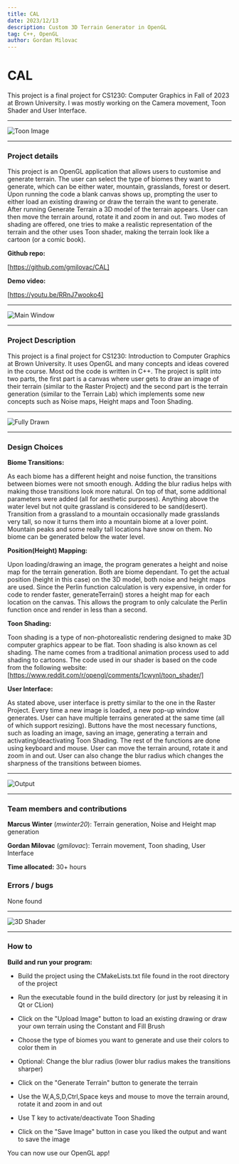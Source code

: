 ```yaml
---
title: CAL
date: 2023/12/13
description: Custom 3D Terrain Generator in OpenGL
tag: C++, OpenGL
author: Gordan Milovac
---
```


# CAL

This project is a final project for CS1230: Computer Graphics in Fall of 2023 at Brown University. I was mostly working on the Camera movement, Toon Shader and User Interface.

---

![Toon Image](/images/toonIsland.png)

---

### Project details

This project is an OpenGL application that allows users to customise and generate terrain. The user can select the type of biomes they want to generate, which can be either water, mountain, grasslands, forest or desert. Upon running the code a blank canvas shows up, prompting the user to either load an existing drawing or draw the terrain the want to generate. After running Generate Terrain a 3D model of the terrain appears. User can then move the terrain around, rotate it and zoom in and out. Two modes of shading are offered, one tries to make a realistic representation of the terrain and the other uses Toon shader, making the terrain look like a cartoon (or a comic book).

**Github repo:**

[https://github.com/gmilovac/CAL]

**Demo video:**

[https://youtu.be/RRnJ7wooko4]

---

![Main Window](/images/userInterface.png)

---

### Project Description

This project is a final project for CS1230: Introduction to Computer Graphics at Brown University. It uses OpenGL and many concepts and ideas covered in the course. Most od the code is written in C++. The project is split into two parts, the first part is a canvas where user gets to draw an image of their terrain (similar to the Raster Project) and the second part is the terrain generation (similar to the Terrain Lab) which implements some new concepts such as Noise maps, Height maps and Toon Shading.

---

![Fully Drawn](/images/finishedDrawing.png)

---

### Design Choices

**Biome Transitions:**

As each biome has a different height and noise function, the transitions between biomes were not smooth enough. Adding the blur radius helps with making those transitions look more natural. On top of that, some additional parameters were added (all for aesthetic purposes). Anything above the water level but not quite grassland is considered to be sand(desert). Transition from a grassland to a mountain occasionally made grasslands very tall, so now it turns them into a mountain biome at a lover point. Mountain peaks and some really tall locations have snow on them. No biome can be generated below the water level.

**Position(Height) Mapping:**

Upon loading/drawing an image, the program generates a height and noise map for the terrain generation. Both are biome dependant. To get the actual position (height in this case) on the 3D model, both noise and height maps are used. Since the Perlin function calculation is very expensive, in order for code to render faster, generateTerrain() stores a height map for each location on the canvas. This allows the program to only calculate the Perlin function once and render in less than a second.

**Toon Shading:**

Toon shading is a type of non-photorealistic rendering designed to make 3D computer graphics appear to be flat. Toon shading is also known as cel shading. The name comes from a traditional animation process used to add shading to cartoons. The code used in our shader is based on the code from the following website: [https://www.reddit.com/r/opengl/comments/1cwynl/toon_shader/]

**User Interface:**

As stated above, user interface is pretty similar to the one in the Raster Project. Every time a new image is loaded, a new pop-up window generates. User can have multiple terrains generated at the same time (all of which support resizing). Buttons have the most necessary functions, such as loading an image, saving an image, generating a terrain and activating/deactivating Toon Shading. The rest of the functions are done using keyboard and mouse. User can move the terrain around, rotate it and zoom in and out. User can also change the blur radius which changes the sharpness of the transitions between biomes.

---

![Output](/images/topIsland.png)

---

### Team members and contributions

**Marcus Winter** (_mwinter20_): Terrain generation, Noise and Height map generation

**Gordan Milovac** (_gmilovac_): Terrain movement, Toon shading, User Interface

**Time allocated:** 30+ hours

### Errors / bugs

None found

---

![3D Shader](/images/coolIsland.png)

---

### How to

**Build and run your program:**

- Build the project using the CMakeLists.txt file found in the root directory of the project

- Run the executable found in the build directory (or just by releasing it in Qt or CLion)

- Click on the "Upload Image" button to load an existing drawing or draw your own terrain using the Constant and Fill Brush

- Choose the type of biomes you want to generate and use their colors to color them in

- Optional: Change the blur radius (lower blur radius makes the transitions sharper)

- Click on the "Generate Terrain" button to generate the terrain

- Use the W,A,S,D,Ctrl,Space keys and mouse to move the terrain around, rotate it and zoom in and out

- Use T key to activate/deactivate Toon Shading

- Click on the "Save Image" button in case you liked the output and want to save the image

You can now use our OpenGL app!
